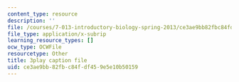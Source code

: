 ```yaml
---
content_type: resource
description: ''
file: /courses/7-013-introductory-biology-spring-2013/ce3ae9bb82fbc84fdf459e5e10b50159_kpUg96uZk2M.srt
file_type: application/x-subrip
learning_resource_types: []
ocw_type: OCWFile
resourcetype: Other
title: 3play caption file
uid: ce3ae9bb-82fb-c84f-df45-9e5e10b50159
---
```

